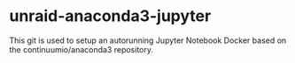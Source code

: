 # unraid-anaconda3-jupyter

This git is used to setup an autorunning Jupyter Notebook Docker based on the continuumio/anaconda3 repository.
